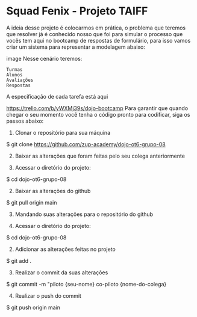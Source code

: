 # Squad Fenix - Projeto TAIFF

A ideia desse projeto é colocarmos em prática,  o problema que teremos que resolver já é conhecido nosso que foi para simular o processo que vocês tem aqui no bootcamp de respostas de formulário, para isso vamos criar um sistema para representar a modelagem abaixo:

image
Nesse cenário teremos:

    Turmas
    Alunos
    Avaliações
    Respostas

A especificação de cada tarefa está aqui

https://trello.com/b/yWXMj39s/dojo-bootcamp
Para garantir que quando chegar o seu momento você tenha o código pronto para codificar, siga os passos abaixo:
1. Clonar o repositório para sua máquina

$ git clone https://github.com/zup-academy/dojo-ot6-grupo-08

2. Baixar as alterações que foram feitas pelo seu colega anteriormente

 1. Acessar o diretório do projeto:  

$ cd dojo-ot6-grupo-08

   2. Baixar as alterações do github      

$ git pull origin main

3. Mandando suas alterações para o repositório do github

 1. Acessar o diretório do projeto:  

$ cd dojo-ot6-grupo-08

 2. Adicionar as alterações feitas no projeto  

$ git add .

   3. Realizar o commit da suas alterações      

$ git commit -m "piloto {seu-nome} co-piloto {nome-do-colega}

 4. Realizar o push do commit      

$ git push origin main
